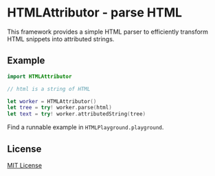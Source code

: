 # HTMLAttributor - parse HTML

This framework provides a simple HTML parser to efficiently transform HTML snippets into attributed strings.

## Example

```swift
import HTMLAttributor

// html is a string of HTML

let worker = HTMLAttributor()
let tree = try! worker.parse(html)
let text = try! worker.attributedString(tree)
```

Find a runnable example in `HTMLPlayground.playground`.

## License

[MIT License](https://raw.github.com/michaelnisi/hattr/master/LICENSE)
